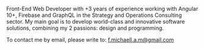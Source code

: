 [github]: https://github.com/MichaellAlavedraMunayco
[gmail]: mailto:f.michaell.a.m@gmail.com
[linkedin]: https://www.linkedin.com/in/femicalamu/


Front-End Web Developer with +3 years of experience working with Angular 10+, Firebase and GraphQL in the Strategy and Operations Consulting sector. My main goal is to develop world-class and innovative software solutions, combining my 2 passions: design and programming.

To contact me by email, please write to: [f.michaell.a.m@gmail.com](gmail)

<!---
[![Michaell Github Stats](https://github-readme-stats.vercel.app/api?username=MichaellAlavedraMunayco&show_icons=true&count_private=true&include_all_commits=true&locale=en)](github) 
-->

